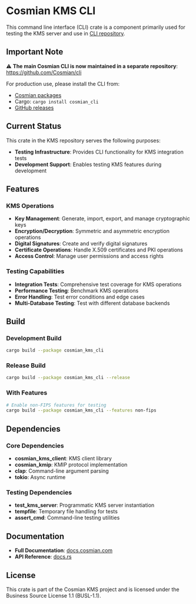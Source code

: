 # Cosmian KMS CLI

This command line interface (CLI) crate is a component primarily used for testing the KMS server and use in [CLI repository](https://github.com/Cosmian/cli).

## Important Note

⚠️ **The main Cosmian CLI is now maintained in a separate repository**: <https://github.com/Cosmian/cli>

For production use, please install the CLI from:

- [Cosmian packages](https://package.cosmian.com/cli/)
- Cargo: `cargo install cosmian_cli`
- [GitHub releases](https://github.com/Cosmian/cli/releases)

## Current Status

This crate in the KMS repository serves the following purposes:

- **Testing Infrastructure**: Provides CLI functionality for KMS integration tests
- **Development Support**: Enables testing KMS features during development

## Features

### KMS Operations

- **Key Management**: Generate, import, export, and manage cryptographic keys
- **Encryption/Decryption**: Symmetric and asymmetric encryption operations
- **Digital Signatures**: Create and verify digital signatures
- **Certificate Operations**: Handle X.509 certificates and PKI operations
- **Access Control**: Manage user permissions and access rights

### Testing Capabilities

- **Integration Tests**: Comprehensive test coverage for KMS operations
- **Performance Testing**: Benchmark KMS operations
- **Error Handling**: Test error conditions and edge cases
- **Multi-Database Testing**: Test with different database backends

## Build

### Development Build

```sh
cargo build --package cosmian_kms_cli
```

### Release Build

```sh
cargo build --package cosmian_kms_cli --release
```

### With Features

```sh
# Enable non-FIPS features for testing
cargo build --package cosmian_kms_cli --features non-fips
```

## Dependencies

### Core Dependencies

- **cosmian_kms_client**: KMS client library
- **cosmian_kmip**: KMIP protocol implementation
- **clap**: Command-line argument parsing
- **tokio**: Async runtime

### Testing Dependencies

- **test_kms_server**: Programmatic KMS server instantiation
- **tempfile**: Temporary file handling for tests
- **assert_cmd**: Command-line testing utilities

## Documentation

- **Full Documentation**: [docs.cosmian.com](https://docs.cosmian.com/cosmian_cli/)
- **API Reference**: [docs.rs](https://docs.rs/cosmian_kms_cli/)

## License

This crate is part of the Cosmian KMS project and is licensed under the Business Source License 1.1 (BUSL-1.1).

